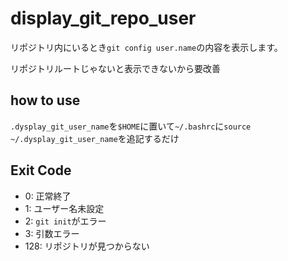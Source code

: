 # display_git_repo_user
リポジトリ内にいるとき`git config user.name`の内容を表示します。

リポジトリルートじゃないと表示できないから要改善

## how to use
`.dysplay_git_user_name`を`$HOME`に置いて`~/.bashrc`に`source ~/.dysplay_git_user_name`を追記するだけ

## Exit Code
- 0: 正常終了
- 1: ユーザー名未設定
- 2: `git init`がエラー
- 3: 引数エラー
- 128: リポジトリが見つからない
